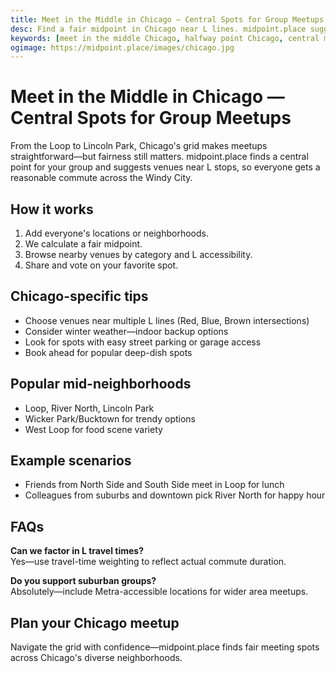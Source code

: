 ```yaml
---
title: Meet in the Middle in Chicago — Central Spots for Group Meetups
desc: Find a fair midpoint in Chicago near L lines. midpoint.place suggests venues across neighborhoods from Loop to Lincoln Park, Wicker Park to River North.
keywords: [meet in the middle Chicago, halfway point Chicago, central meeting spot Chicago, group meetup Chicago]
ogimage: https://midpoint.place/images/chicago.jpg
---
```


# Meet in the Middle in Chicago — Central Spots for Group Meetups

From the Loop to Lincoln Park, Chicago's grid makes meetups straightforward—but fairness still matters. midpoint.place finds a central point for your group and suggests venues near L stops, so everyone gets a reasonable commute across the Windy City.

## How it works

1. Add everyone's locations or neighborhoods.
2. We calculate a fair midpoint.
3. Browse nearby venues by category and L accessibility.
4. Share and vote on your favorite spot.

## Chicago-specific tips

- Choose venues near multiple L lines (Red, Blue, Brown intersections)
- Consider winter weather—indoor backup options
- Look for spots with easy street parking or garage access
- Book ahead for popular deep-dish spots

## Popular mid-neighborhoods

- Loop, River North, Lincoln Park
- Wicker Park/Bucktown for trendy options
- West Loop for food scene variety

## Example scenarios

- Friends from North Side and South Side meet in Loop for lunch
- Colleagues from suburbs and downtown pick River North for happy hour

## FAQs

**Can we factor in L travel times?**  
Yes—use travel-time weighting to reflect actual commute duration.

**Do you support suburban groups?**  
Absolutely—include Metra-accessible locations for wider area meetups.

## Plan your Chicago meetup

Navigate the grid with confidence—midpoint.place finds fair meeting spots across Chicago's diverse neighborhoods.
